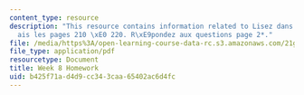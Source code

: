 ```yaml
---
content_type: resource
description: "This resource contains information related to Lisez dans Les Fran\xE7\
  ais les pages 210 \xE0 220. R\xE9pondez aux questions page 2*."
file: /media/https%3A/open-learning-course-data-rc.s3.amazonaws.com/21g-315-cross-cultural-perspectives-on-contemporary-french-society-fall-2011/b425f71ad4d9cc343caa65402ac6d4fc_MIT21G_315F11_hmkwk8.pdf
file_type: application/pdf
resourcetype: Document
title: Week 8 Homework
uid: b425f71a-d4d9-cc34-3caa-65402ac6d4fc
---
```

